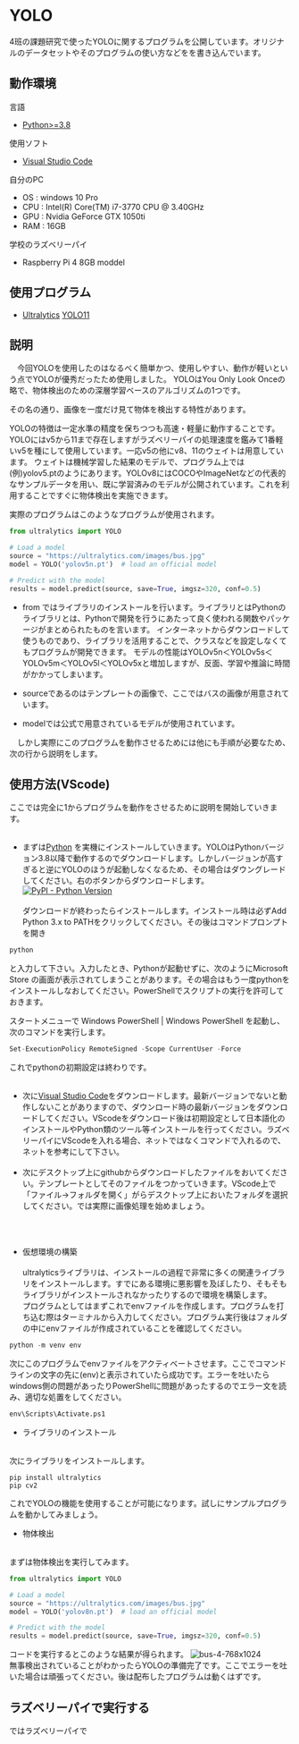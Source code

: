 # YOLO
4班の課題研究で使ったYOLOに関するプログラムを公開しています。オリジナルのデータセットやそのプログラムの使い方などをを書き込んでいます。

## 動作環境　

言語
- [Python>=3.8](https://www.python.org/) 

使用ソフト
- [Visual Studio Code](https://code.visualstudio.com/)

自分のPC
 - OS : windows 10 Pro
 - CPU : Intel(R) Core(TM) i7-3770 CPU @ 3.40GHz
 - GPU : Nvidia GeForce GTX 1050ti
 - RAM : 16GB

  学校のラズベリーパイ
 - Raspberry Pi 4 8GB moddel

## 使用プログラム
- [Ultralytics](https://www.ultralytics.com/) [YOLO11](https://github.com/ultralytics/ultralytics)

## 説明

　今回YOLOを使用したのはなるべく簡単かつ、使用しやすい、動作が軽いという点でYOLOが優秀だったため使用しました。
 YOLOはYou Only Look Onceの略で、物体検出のための深層学習ベースのアルゴリズムの1つです。

その名の通り、画像を一度だけ見て物体を検出する特性があります。

YOLOの特徴は一定水準の精度を保ちつつも高速・軽量に動作することです。YOLOにはv5から11まで存在しますがラズベリーパイの処理速度を鑑みて1番軽いv5を種にして使用しています。一応v5の他にv8、11のウェイトは用意しています。
ウェイトは機械学習した結果のモデルで、プログラム上では(例)yolov5.ptのようにあります。YOLOv8にはCOCOやImageNetなどの代表的なサンプルデータを用い、既に学習済みのモデルが公開されています。これを利用することですぐに物体検出を実施できます。

実際のプログラムはこのようなプログラムが使用されます。
``` python
from ultralytics import YOLO

# Load a model
source = "https://ultralytics.com/images/bus.jpg"
model = YOLO('yolov5n.pt')  # load an official model

# Predict with the model
results = model.predict(source, save=True, imgsz=320, conf=0.5)
```

- from ではライブラリのインストールを行います。ライブラリとはPythonのライブラリとは、Pythonで開発を行うにあたって良く使われる関数やパッケージがまとめられたものを言います。 インターネットからダウンロードして使うものであり、ライブラリを活用することで、クラスなどを設定しなくてもプログラムが開発できます。
モデルの性能はYOLOv5n＜YOLOv5s＜YOLOv5m＜YOLOv5l＜YOLOv5xと増加しますが、反面、学習や推論に時間がかかってしまいます。

- sourceであるのはテンプレートの画像で、ここではバスの画像が用意されています。

- modelでは公式で用意されているモデルが使用されています。


　しかし実際にこのプログラムを動作させるためには他にも手順が必要なため、次の行から説明をします。

 ## 使用方法(VScode)
 ここでは完全に1からプログラムを動作をさせるために説明を開始していきます。
 </br></br>
- まずは[Python](https://www.python.org/) を実機にインストールしていきます。YOLOはPythonバージョン3.8以降で動作するのでダウンロードします。しかしバージョンが高すぎると逆にYOLOのほうが起動しなくなるため、その場合はダウングレードしてください。右のボタンからダウンロードします。
[![PyPI - Python Version](https://img.shields.io/pypi/pyversions/ultralytics?logo=python&logoColor=gold)](https://pypi.org/project/ultralytics/)
 </br></br>
 ダウンロードが終わったらインストールします。インストール時は必ずAdd Python 3.x to PATHをクリックしてください。その後はコマンドプロンプトを開き
``` python
python
```
と入力して下さい。入力したとき、Pythonが起動せずに、次のようにMicrosoft Store の画面が表示されてしまうことがあります。その場合はもう一度pythonをインストールしなおしてください。PowerShellでスクリプトの実行を許可しておきます。

スタートメニューで Windows PowerShell | Windows PowerShell を起動し、次のコマンドを実行します。
``` python
Set-ExecutionPolicy RemoteSigned -Scope CurrentUser -Force
```
これでpythonの初期設定は終わりです。
 </br></br>
- 次に[Visual Studio Code](https://code.visualstudio.com/)をダウンロードします。最新バージョンでないと動作しないことがありますので、ダウンロード時の最新バージョンをダウンロードしてください。VScodeをダウンロード後は初期設定として日本語化のインストールやPython類のツール等インストールを行ってください。ラズベリーパイにVScodeを入れる場合、ネットではなくコマンドで入れるので、ネットを参考にして下さい。
</br></br>
- 次にデスクトップ上にgithubからダウンロードしたファイルをおいてください。テンプレートとしてそのファイルをつかっていきます。VScode上で「ファイル→フォルダを開く」がらデスクトップ上においたフォルダを選択してください。では実際に画像処理を始めましょう。

 </br></br>
- 仮想環境の構築　</br></br>
ultralyticsライブラリは、インストールの過程で非常に多くの関連ライブラリをインストールします。すでにある環境に悪影響を及ぼしたり、そもそもライブラリがインストールされなかったりするので環境を構築します。</br>
プログラムとしてはまずこれでenvファイルを作成します。プログラムを打ち込む際はターミナルから入力してください。プログラム実行後はフォルダの中にenvファイルが作成されていることを確認してください。
``` python
python -m venv env
```
次にこのプログラムでenvファイルをアクティベートさせます。ここでコマンドラインの文字の先に(env)と表示されていたら成功です。エラーを吐いたらwindows側の問題があったりPowerShellに問題があったするのでエラー文を読み、適切な処置をしてください。
``` python
env\Scripts\Activate.ps1
```
- ライブラリのインストール
</br>
次にライブラリをインストールします。</br>

```
pip install ultralytics
pip cv2
```
これでYOLOの機能を使用することが可能になります。試しにサンプルプログラムを動かしてみましょう。
- 物体検出
</br>
まずは物体検出を実行してみます。</br>

``` python
from ultralytics import YOLO

# Load a model
source = "https://ultralytics.com/images/bus.jpg"
model = YOLO('yolov8n.pt')  # load an official model

# Predict with the model
results = model.predict(source, save=True, imgsz=320, conf=0.5)

```
コードを実行するとこのような結果が得られます。
![bus-4-768x1024](https://github.com/user-attachments/assets/6c32dd52-4e03-41f3-929f-515255a8a637)</br>
無事検出されていることがわかったらYOLOの準備完了です。ここでエラーを吐いた場合は頑張ってください。後は配布したプログラムは動くはずです。
## ラズベリーパイで実行する
ではラズベリーパイで
